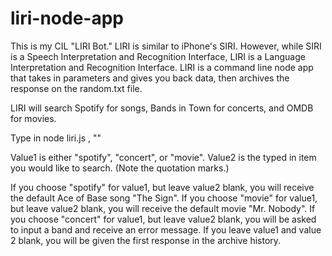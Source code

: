 # liri-node-app

This is my CIL "LIRI Bot." LIRI is similar to iPhone's SIRI. However, while SIRI is a Speech Interpretation and Recognition Interface, LIRI is a Language Interpretation and Recognition Interface. LIRI is a command line node app that takes in parameters and gives you back data, then archives the response on the random.txt file.

LIRI will search Spotify for songs, Bands in Town for concerts, and OMDB for movies.

Type in 
    node liri.js <value1>, "<value2>" 
    
Value1 is either "spotify", "concert", or "movie". 
Value2 is the typed in item you would like to search. (Note the quotation marks.)

If you choose "spotify" for value1, but leave value2 blank, you will receive the default Ace of Base song "The Sign".
If you choose "movie" for value1, but leave value2 blank, you will receive the default movie "Mr. Nobody".
If you choose "concert" for value1, but leave value2 blank, you will be asked to input a band and receive an error message.
If you leave value1 and value 2 blank, you will be given the first response in the archive history.

